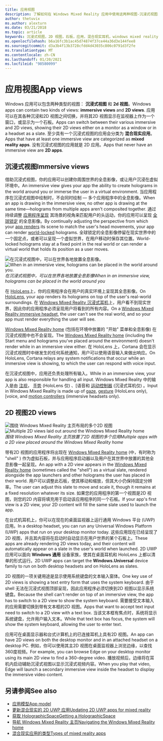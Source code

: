```yaml
---
title: 应用视图
description: 了解如何在 Windows Mixed Reality 应用中使用这两种视图-沉浸式视图和2D 视图。
author: thetuvix
ms.author: alexturn
ms.date: 03/21/2018
ms.topic: article
keywords: 沉浸式视图，2D 视图，石板，应用，混合现实耳机，windows mixed reality 耳机，虚拟现实耳机，HoloLens，MRTK，混合现实工具包
ms.openlocfilehash: b6a16fc3b1ac45d74874f37ce44a36d3e144fee8
ms.sourcegitcommit: d3a3b4f13b3728cfdd4d43035c806c0791d3f2fe
ms.translationtype: MT
ms.contentlocale: zh-CN
ms.lasthandoff: 01/20/2021
ms.locfileid: "98580099"
---
```

# <a name="app-views"></a><span data-ttu-id="07e83-104">应用视图</span><span class="sxs-lookup"><span data-stu-id="07e83-104">App views</span></span>

<span data-ttu-id="07e83-105">Windows 应用可以包含两种类型的视图： **沉浸式视图** 和 **2d 视图**。</span><span class="sxs-lookup"><span data-stu-id="07e83-105">Windows apps can contain two kinds of views: **immersive views** and **2D views**.</span></span> <span data-ttu-id="07e83-106">应用可以在其各种沉浸和2D 视图之间切换，并将其2D 视图显示在监视器上作为一个窗口，或显示为一个石板。</span><span class="sxs-lookup"><span data-stu-id="07e83-106">Apps can switch between their various immersive and 2D views, showing their 2D views either on a monitor as a window or in a headset as a slate.</span></span> <span data-ttu-id="07e83-107">至少具有一个沉浸式视图的应用会分类为 **混合现实应用**。</span><span class="sxs-lookup"><span data-stu-id="07e83-107">Apps that have at least one immersive view are categorized as **mixed reality apps**.</span></span> <span data-ttu-id="07e83-108">没有沉浸式视图的应用就是 2D 应用。</span><span class="sxs-lookup"><span data-stu-id="07e83-108">Apps that never have an immersive view are **2D apps**.</span></span>

## <a name="immersive-views"></a><span data-ttu-id="07e83-109">沉浸式视图</span><span class="sxs-lookup"><span data-stu-id="07e83-109">Immersive views</span></span>

<span data-ttu-id="07e83-110">借助沉浸式视图，你的应用可以创建你周围世界的全息影像，或让用户沉浸在虚拟环境中。</span><span class="sxs-lookup"><span data-stu-id="07e83-110">An immersive view gives your app the ability to create holograms in the world around you or immerse the user in a virtual environment.</span></span> <span data-ttu-id="07e83-111">当应用程序在沉浸式视图中绘制时，不会同时绘制 &mdash; 多个应用程序中的全息影像。</span><span class="sxs-lookup"><span data-stu-id="07e83-111">When an app is drawing in the immersive view, no other app is drawing at the same time&mdash;holograms from multiple apps aren't composited together.</span></span> <span data-ttu-id="07e83-112">通过持续调整 [应用程序呈现](../develop/platform-capabilities-and-apis/rendering.md) 其场景的视角来匹配用户的头运动，你的应用可以呈现 [全球锁定](coordinate-systems.md) 的全息影像。</span><span class="sxs-lookup"><span data-stu-id="07e83-112">By continually adjusting the perspective from which your [app renders](../develop/platform-capabilities-and-apis/rendering.md) its scene to match the user's head movements, your app can render [world-locked](coordinate-systems.md) holograms.</span></span> <span data-ttu-id="07e83-113">全球锁定的全息影像停留在现实世界中的一个固定点，或者可以呈现一个虚拟世界，在用户移动时保存其位置。</span><span class="sxs-lookup"><span data-stu-id="07e83-113">World-locked holograms stay at a fixed point in the real world or can render a virtual world that holds its position as a user moves.</span></span>

<span data-ttu-id="07e83-114">![在沉浸式视图中，可以在世界各地放置全息影像。](images/designoverview-940px.jpg)</span><span class="sxs-lookup"><span data-stu-id="07e83-114">![When in an immersive view, holograms can be placed in the world around you.](images/designoverview-940px.jpg)</span></span><br>
<span data-ttu-id="07e83-115">*在沉浸式视图中，可以在世界各地放置全息影像*</span><span class="sxs-lookup"><span data-stu-id="07e83-115">*When in an immersive view, holograms can be placed in the world around you*</span></span>

<span data-ttu-id="07e83-116">在 [HoloLens](/hololens/hololens1-hardware)上，你的应用程序会在用户的真实环境上呈现其全息影像。</span><span class="sxs-lookup"><span data-stu-id="07e83-116">On [HoloLens](/hololens/hololens1-hardware), your app renders its holograms on top of the user's real-world surroundings.</span></span> <span data-ttu-id="07e83-117">在 [Windows Mixed Reality 沉浸式耳机](../discover/immersive-headset-hardware-details.md)上，用户看不到现实世界，因此你的应用程序必须呈现用户将看到的所有内容。</span><span class="sxs-lookup"><span data-stu-id="07e83-117">On a [Windows Mixed Reality immersive headset](../discover/immersive-headset-hardware-details.md), the user can't see the real world, and so your app must render everything the user will see.</span></span>

<span data-ttu-id="07e83-118">[Windows Mixed Reality home](../discover/navigating-the-windows-mixed-reality-home.md) (包括在环境中放置的 "开始" 菜单和全息影像) 在沉浸式视图中也不会呈现。</span><span class="sxs-lookup"><span data-stu-id="07e83-118">The [Windows Mixed Reality home](../discover/navigating-the-windows-mixed-reality-home.md) (including the Start menu and holograms you've placed around the environment) doesn't render while in an immersive view either.</span></span> <span data-ttu-id="07e83-119">在 HoloLens 上，Cortana 会在显示沉浸式视图时中继发生的任何系统通知，用户可以使用语音输入来做出响应。</span><span class="sxs-lookup"><span data-stu-id="07e83-119">On HoloLens, Cortana relays any system notifications that occur while an immersive view is showing, to which the user can respond with voice input.</span></span>

<span data-ttu-id="07e83-120">在沉浸式视图中，应用还负责处理所有输入。</span><span class="sxs-lookup"><span data-stu-id="07e83-120">While in an immersive view, your app is also responsible for handling all input.</span></span> <span data-ttu-id="07e83-121">Windows Mixed Reality 中的输入是由 [注视](gaze-and-commit.md)， [手势](gaze-and-commit.md#composite-gestures) (HoloLens 仅) 、[语音和 [运动控制器](motion-controllers.md) (沉浸式耳机仅) 。</span><span class="sxs-lookup"><span data-stu-id="07e83-121">Input in Windows Mixed Reality is made up of [gaze](gaze-and-commit.md), [gesture](gaze-and-commit.md#composite-gestures) (HoloLens only), [voice, and [motion controllers](motion-controllers.md) (immersive headsets only).</span></span>

## <a name="2d-views"></a><span data-ttu-id="07e83-122">2D 视图</span><span class="sxs-lookup"><span data-stu-id="07e83-122">2D views</span></span>

<span data-ttu-id="07e83-123">![围绕 Windows Mixed Reality 主页布局的多个2D 视图](images/teleportation-940px.png)</span><span class="sxs-lookup"><span data-stu-id="07e83-123">![Multiple 2D views laid out around the Windows Mixed Reality home](images/teleportation-940px.png)</span></span><br>
<span data-ttu-id="07e83-124">*围绕 Windows Mixed Reality 主页放置了2D 视图的多个应用*</span><span class="sxs-lookup"><span data-stu-id="07e83-124">*Multiple apps with a 2D view placed around the Windows Mixed Reality home*</span></span>

<span data-ttu-id="07e83-125">带有2D 视图的应用程序将出现在 [Windows Mixed Reality home](../discover/navigating-the-windows-mixed-reality-home.md) (中，有时称为 "shell" ) 作为虚拟石板，并与应用程序启动器以及用户在其世界中放置的其他全息影像一起呈现。</span><span class="sxs-lookup"><span data-stu-id="07e83-125">An app with a 2D view appears in the [Windows Mixed Reality home](../discover/navigating-the-windows-mixed-reality-home.md) (sometimes called the "shell") as a virtual slate, rendered alongside the app launchers and other holograms the user has placed in their world.</span></span> <span data-ttu-id="07e83-126">用户可以调整此石板，使其移动和缩放，但其大小仍保持固定分辨率。</span><span class="sxs-lookup"><span data-stu-id="07e83-126">The user can adjust this slate to move and scale it, though it remains at a fixed resolution whatever its size.</span></span> <span data-ttu-id="07e83-127">如果您的应用程序的第一个视图是2D 视图，则您的2D 内容将填充用于启动该应用程序的同一个石板。</span><span class="sxs-lookup"><span data-stu-id="07e83-127">If your app's first view is a 2D view, your 2D content will fill the same slate used to launch the app.</span></span>

<span data-ttu-id="07e83-128">在台式机耳机上，你可以在现在的桌面监视器上运行通用 Windows 平台 (UWP) 应用。</span><span class="sxs-lookup"><span data-stu-id="07e83-128">In a desktop headset, you can run any Universal Windows Platform (UWP) apps that run on your desktop monitor today.</span></span> <span data-ttu-id="07e83-129">这些应用现在已经呈现了2D 视图，并且其内容将在启动时自动显示在用户世界的某个石板上。</span><span class="sxs-lookup"><span data-stu-id="07e83-129">These apps are already rendering 2D views today, and their content will automatically appear on a slate in the user's world when launched.</span></span> <span data-ttu-id="07e83-130">2D UWP 应用可以面向 **Windows 通用** 设备家族，使其在桌面耳机和 HoloLens 上都以清单的形式运行。</span><span class="sxs-lookup"><span data-stu-id="07e83-130">2D UWP apps can target the **Windows.Universal** device family to run on both desktop headsets and on HoloLens as slates.</span></span>

<span data-ttu-id="07e83-131">2D 视图的一项关键用途是显示使用系统键盘的文本输入窗体。</span><span class="sxs-lookup"><span data-stu-id="07e83-131">One key use of 2D views is showing a text entry form that uses the system keyboard.</span></span> <span data-ttu-id="07e83-132">由于 shell 无法在沉浸式视图顶部呈现，因此应用程序必须切换到2D 视图以显示系统键盘。</span><span class="sxs-lookup"><span data-stu-id="07e83-132">Because the shell can't render on top of an immersive view, the app has to switch to a 2D view to show the system keyboard.</span></span> <span data-ttu-id="07e83-133">需要接受文本输入的应用需要切换到带有文本框的2D 视图。</span><span class="sxs-lookup"><span data-stu-id="07e83-133">Apps that want to accept text input need to switch to a 2D view with a text box.</span></span> <span data-ttu-id="07e83-134">当该文本框有焦点时，系统将显示系统键盘，允许用户输入文本。</span><span class="sxs-lookup"><span data-stu-id="07e83-134">While that text box has focus, the system will show the system keyboard, allowing the user to enter text.</span></span>

<span data-ttu-id="07e83-135">应用可在桌面显示器和台式计算机上的已连接耳机上具有2D 视图。</span><span class="sxs-lookup"><span data-stu-id="07e83-135">An app can have 2D views on both the desktop monitor and in an attached headset on a desktop PC.</span></span> <span data-ttu-id="07e83-136">例如，你可以使用其主2D 视图在桌面监视器上浏览边缘，以查找360度视频。</span><span class="sxs-lookup"><span data-stu-id="07e83-136">For example, you can browse Edge on your desktop monitor using its main 2D view to find a 360-degree video.</span></span> <span data-ttu-id="07e83-137">播放视频后，边缘将在耳机内启动辅助沉浸式视图以显示沉浸式视频内容。</span><span class="sxs-lookup"><span data-stu-id="07e83-137">When you play that video, Edge will launch a secondary immersive view inside the headset to display the immersive video content.</span></span>

## <a name="see-also"></a><span data-ttu-id="07e83-138">另请参阅</span><span class="sxs-lookup"><span data-stu-id="07e83-138">See also</span></span>

* [<span data-ttu-id="07e83-139">应用模型</span><span class="sxs-lookup"><span data-stu-id="07e83-139">App model</span></span>](app-model.md)
* [<span data-ttu-id="07e83-140">更新混合现实的 2D UWP 应用</span><span class="sxs-lookup"><span data-stu-id="07e83-140">Updating 2D UWP apps for mixed reality</span></span>](../develop/porting-apps/building-2d-apps.md)
* [<span data-ttu-id="07e83-141">获取 HolographicSpace</span><span class="sxs-lookup"><span data-stu-id="07e83-141">Getting a HolographicSpace</span></span>](../develop/native/getting-a-holographicspace.md)
* [<span data-ttu-id="07e83-142">导航 Windows Mixed Reality 主页</span><span class="sxs-lookup"><span data-stu-id="07e83-142">Navigating the Windows Mixed Reality home</span></span>](../discover/navigating-the-windows-mixed-reality-home.md)
* [<span data-ttu-id="07e83-143">混合现实应用的类型</span><span class="sxs-lookup"><span data-stu-id="07e83-143">Types of mixed reality apps</span></span>](types-of-mixed-reality-apps.md)